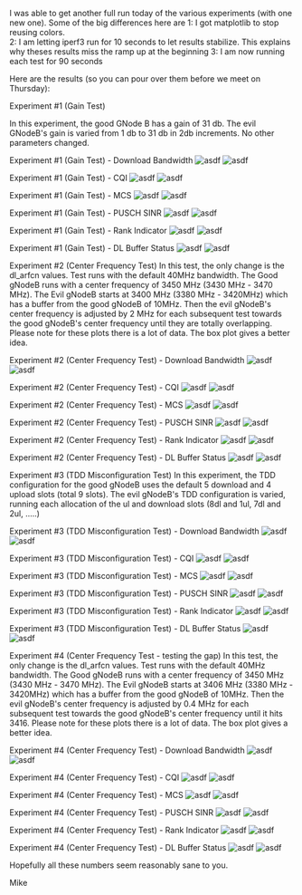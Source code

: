 I was able to get another full run today of the various experiments (with one new one).  Some of the big differences here are 
1: I got matplotlib to stop reusing colors.  
2: I am letting iperf3 run for 10 seconds to let results stabilize.  This explains why theses results miss the ramp up at the beginning
3: I am now running each test for 90 seconds


Here are the results (so you can pour over them before we meet on Thursday):

Experiment #1 (Gain Test)

In this experiment, the good GNode B has a gain of 31 db.  The evil GNodeB's gain is varied from 1 db to 31 db in 2db increments.  No other parameters changed.

Experiment #1 (Gain Test) - Download Bandwidth
![asdf](2024-11-15_143828_gaintest/graphs/dl_bandwidth.png)
![asdf](2024-11-15_143828_gaintest/graphs/boxplot_dl_bandwidth.png)

Experiment #1 (Gain Test) - CQI
![asdf](2024-11-15_143828_gaintest/graphs/cqi.png)
![asdf](2024-11-15_143828_gaintest/graphs/boxplot_cqi.png)


Experiment #1 (Gain Test) - MCS
![asdf](2024-11-15_143828_gaintest/graphs/mcs.png)
![asdf](2024-11-15_143828_gaintest/graphs/boxplot_mcs.png)


Experiment #1 (Gain Test) - PUSCH SINR
![asdf](2024-11-15_143828_gaintest/graphs/pusch.png)
![asdf](2024-11-15_143828_gaintest/graphs/boxplot_pusch.png)

Experiment #1 (Gain Test) - Rank Indicator
![asdf](2024-11-15_143828_gaintest/graphs/ri.png)
![asdf](2024-11-15_143828_gaintest/graphs/boxplot_ri.png)

Experiment #1 (Gain Test) - DL Buffer Status
![asdf](2024-11-15_143828_gaintest/graphs/dl_bs.png)
![asdf](2024-11-15_143828_gaintest/graphs/boxplot_dl_bs.png)


Experiment #2 (Center Frequency Test)
In this test, the only change is the dl_arfcn values.  Test runs with the default 40MHz bandwidth.  The Good gNodeB runs with a center frequency of 3450 MHz (3430 MHz - 3470 MHz).  The Evil gNodeB starts at 3400 MHz (3380 MHz - 3420MHz) which has a buffer from the good gNodeB of 10MHz.  Then the evil gNodeB's center frequency is adjusted by 2 MHz for each subsequent test towards the good gNodeB's center frequency until they are totally overlapping.  Please note for these plots there is a lot of data.  The box plot gives a better idea.

Experiment #2 (Center Frequency Test) - Download Bandwidth
![asdf](2024-11-15_130500_arcntest/graphs/dl_bandwidth.png)
![asdf](2024-11-15_130500_arcntest/graphs/boxplot_dl_bandwidth.png)



Experiment #2 (Center Frequency Test) - CQI
![asdf](2024-11-15_130500_arcntest/graphs/cqi.png)
![asdf](2024-11-15_130500_arcntest/graphs/boxplot_cqi.png)


Experiment #2 (Center Frequency Test) - MCS
![asdf](2024-11-15_130500_arcntest/graphs/mcs.png)
![asdf](2024-11-15_130500_arcntest/graphs/boxplot_mcs.png)



Experiment #2 (Center Frequency Test) - PUSCH SINR
![asdf](2024-11-15_130500_arcntest/graphs/pusch.png)
![asdf](2024-11-15_130500_arcntest/graphs/boxplot_pusch.png)



Experiment #2 (Center Frequency Test) - Rank Indicator
![asdf](2024-11-15_130500_arcntest/graphs/ri.png)
![asdf](2024-11-15_130500_arcntest/graphs/boxplot_ri.png)


Experiment #2 (Center Frequency Test) - DL Buffer Status
![asdf](2024-11-15_130500_arcntest/graphs/dl_bs.png)
![asdf](2024-11-15_130500_arcntest/graphs/boxplot_dl_bs.png)


Experiment #3 (TDD Misconfiguration Test)
In this experiment, the TDD configuration for the good gNodeB uses the default 5 download and 4 upload slots (total 9 slots).  The evil gNodeB's TDD configuration is varied, running each allocation of the ul and download slots (8dl and 1ul, 7dl and 2ul, .....)

Experiment #3 (TDD Misconfiguration Test) - Download Bandwidth
![asdf](2024-11-15_155239_tddtest/graphs/dl_bandwidth.png)
![asdf](2024-11-15_155239_tddtest/graphs/boxplot_dl_bandwidth.png)




Experiment #3 (TDD Misconfiguration Test) - CQI
![asdf](2024-11-15_155239_tddtest/graphs/cqi.png)
![asdf](2024-11-15_155239_tddtest/graphs/boxplot_cqi.png)


Experiment #3 (TDD Misconfiguration Test) - MCS
![asdf](2024-11-15_155239_tddtest/graphs/mcs.png)
![asdf](2024-11-15_155239_tddtest/graphs/boxplot_mcs.png)


Experiment #3 (TDD Misconfiguration Test) - PUSCH SINR
![asdf](2024-11-15_155239_tddtest/graphs/pusch.png)
![asdf](2024-11-15_155239_tddtest/graphs/boxplot_pusch.png)




Experiment #3 (TDD Misconfiguration Test) - Rank Indicator
![asdf](2024-11-15_155239_tddtest/graphs/ri.png)
![asdf](2024-11-15_155239_tddtest/graphs/boxplot_ri.png)


Experiment #3 (TDD Misconfiguration Test) - DL Buffer Status
![asdf](2024-11-15_155239_tddtest/graphs/dl_bs.png)
![asdf](2024-11-15_155239_tddtest/graphs/boxplot_dl_bs.png)



Experiment #4 (Center Frequency Test - testing the gap)
In this test, the only change is the dl_arfcn values.  Test runs with the default 40MHz bandwidth.  The Good gNodeB runs with a center frequency of 3450 MHz (3430 MHz - 3470 MHz).  The Evil gNodeB starts at 3406 MHz (3380 MHz - 3420MHz) which has a buffer from the good gNodeB of 10MHz.  Then the evil gNodeB's center frequency is adjusted by 0.4 MHz for each subsequent test towards the good gNodeB's center frequency until it hits 3416.  Please note for these plots there is a lot of data.  The box plot gives a better idea.

Experiment #4 (Center Frequency Test) - Download Bandwidth
![asdf](2024-11-15_112729_gaptest/graphs/dl_bandwidth.png)
![asdf](2024-11-15_112729_gaptest/graphs/boxplot_dl_bandwidth.png)



Experiment #4 (Center Frequency Test) - CQI
![asdf](2024-11-15_112729_gaptest/graphs/cqi.png)
![asdf](2024-11-15_112729_gaptest/graphs/boxplot_cqi.png)


Experiment #4 (Center Frequency Test) - MCS
![asdf](2024-11-15_112729_gaptest/graphs/mcs.png)
![asdf](2024-11-15_112729_gaptest/graphs/boxplot_mcs.png)



Experiment #4 (Center Frequency Test) - PUSCH SINR
![asdf](2024-11-15_112729_gaptest/graphs/pusch.png)
![asdf](2024-11-15_112729_gaptest/graphs/boxplot_pusch.png)



Experiment #4 (Center Frequency Test) - Rank Indicator
![asdf](2024-11-15_112729_gaptest/graphs/ri.png)
![asdf](2024-11-15_112729_gaptest/graphs/boxplot_ri.png)


Experiment #4 (Center Frequency Test) - DL Buffer Status
![asdf](2024-11-15_112729_gaptest/graphs/dl_bs.png)
![asdf](2024-11-15_112729_gaptest/graphs/boxplot_dl_bs.png)

Hopefully all these numbers seem reasonably sane to you.

Mike